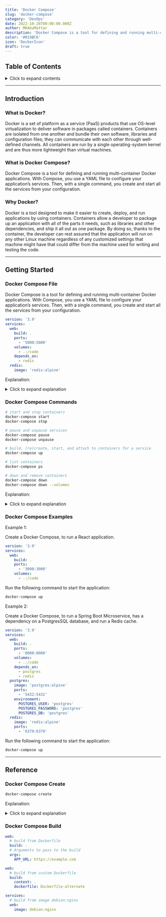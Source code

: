 ```yaml
---
title: 'Docker Compose'
slug: 'docker-compose'
category: 'DevOps'
date: 2022-10-26T00:00:00.000Z
author: MKAbuMattar
description: 'Docker Compose is a tool for defining and running multi-container Docker applications. With Compose, you use a YAML file to configure your application’s services. Then, with a single command, you create and start all the services from your configuration.'
color: '#019BC6'
icon: 'DockerIcon'
draft: true
---
```


## Table of Contents

<details>

<summary>Click to expand contents</summary>

- [Introduction](#introduction)
  - [What is Docker?](#what-is-docker)
  - [What is Docker Compose?](#what-is-docker-compose)
  - [Why Docker?](#why-docker)
- [Getting Started](#getting-started)
  - [Docker Compose File](#docker-compose-file)
  - [Docker Compose Commands](#docker-compose-commands)
  - [Docker Compose Examples](#docker-compose-examples)
- [Reference](#reference)
  - [Docker Compose Create](#docker-compose-create)
  - [Docker Compose Build](#docker-compose-build)
  - [Docker Compose Ports](#docker-compose-ports)
  - [Docker Compose Environment variables](#docker-compose-environment-variables)
  - [Docker Compose Dependencies](#docker-compose-dependencies)
- [Advanced features](#advanced-features)
  - [Docker Compose User](#docker-compose-user)
  - [Docker Compose Labels](#docker-compose-labels)
  - [Docker Compose Volumes](#docker-compose-volumes)
  - [Docker Compose Devices](#docker-compose-devices)
  - [Docker Compose Capabilities](#docker-compose-capabilities)
  - [Docker Compose Hosts](#docker-compose-hosts)
  - [Docker Compose Network](#docker-compose-network)
  - [Docker Compose External network](#docker-compose-external-network)
  - [Docker Compose DNS servers](#docker-compose-dns-servers)
  - [Docker Compose External links](#docker-compose-external-links)

</details>

---

## Introduction

<div class="cheat__container-content">

### What is Docker?

Docker is a set of platform as a service (PaaS) products that use OS-level virtualization to deliver software in packages called containers. Containers are isolated from one another and bundle their own software, libraries and configuration files; they can communicate with each other through well-defined channels. All containers are run by a single operating-system kernel and are thus more lightweight than virtual machines.

</div>

<div class="cheat__container-content">

### What is Docker Compose?

Docker Compose is a tool for defining and running multi-container Docker applications. With Compose, you use a YAML file to configure your application’s services. Then, with a single command, you create and start all the services from your configuration.

</div>

<div class="cheat__container-content">

### Why Docker?

Docker is a tool designed to make it easier to create, deploy, and run applications by using containers. Containers allow a developer to package up an application with all of the parts it needs, such as libraries and other dependencies, and ship it all out as one package. By doing so, thanks to the container, the developer can rest assured that the application will run on any other Linux machine regardless of any customized settings that machine might have that could differ from the machine used for writing and testing the code.

</div>

---

## Getting Started

<div class="cheat__container-content">

### Docker Compose File

Docker Compose is a tool for defining and running multi-container Docker applications. With Compose, you use a YAML file to configure your application’s services. Then, with a single command, you create and start all the services from your configuration.

```yaml
version: '3.9'
services:
  web:
    build: .
    ports:
      - '5000:5000'
    volumes:
      - .:/code
    depends_on:
      - redis
  redis:
    image: 'redis:alpine'
```

Explanation:

<details>

<summary>Click to expand explanation</summary>

- `version` - The version of the Compose file format being used. This is a required field.
- `services` - The services that make up your app. This is a required field.
- `web` - The name of the service. This is a required field.
- `build` - The build path for the service. This is a required field.
- `ports` - The port mapping for the service. This is a required field.
- `volumes` - The volume mapping for the service. This is a required field.
- `depends_on` - The service dependencies for the service. This is a required field.
- `redis` - The name of the service. This is a required field.
- `image` - The image name for the service. This is a required field.

</details>

</div>

<div class="cheat__container-content">

### Docker Compose Commands

```bash
# start and stop containers
docker-compose start
docker-compose stop

# pause and unpause services
docker-compose pause
docker-compose unpause

# build, (re)create, start, and attach to containers for a service
docker-compose up

# list containers
docker-compose ps

# down and remove containers
docker-compose down
docker-compose down --volumes

```

Explanation:

<details>

<summary>Click to expand explanation</summary>

- `docker-compose start` - Start services.
- `docker-compose stop` - Stop services.
- `docker-compose pause` - Pause services.
- `docker-compose unpause` - Unpause services.
- `docker-compose up` - Build, (re)create, start, and attach to containers for a service.
- `docker-compose ps` - List containers.
- `docker-compose down` - Stop and remove containers, networks, images, and volumes.
- `docker-compose down --volumes` - Stop and remove containers, networks, images, and volumes.

</details>

</div>

<div class="cheat__container-content">

### Docker Compose Examples

Example 1:

Create a Docker Compose, to run a React application.

```yaml
version: '3.9'
services:
  web:
    build: .
    ports:
      - '3000:3000'
    volumes:
      - .:/code
```

Run the following command to start the application:

```bash
docker-compose up
```

Example 2:

Create a Docker Compose, to run a Spring Boot Microservice, has a dependency on a PostgresSQL database, and run a Redis cache.

```yaml
version: '3.9'
services:
  web:
    build: .
    ports:
      - '8080:8080'
    volumes:
      - .:/code
    depends_on:
      - postgres
      - redis
  postgres:
    image: 'postgres:alpine'
    ports:
      - '5432:5432'
    environment:
      POSTGRES_USER: 'postgres'
      POSTGRES_PASSWORD: 'postgres'
      POSTGRES_DB: 'postgres'
  redis:
    image: 'redis:alpine'
    ports:
      - '6379:6379'
```

Run the following command to start the application:

```bash
docker-compose up
```

</div>

---

## Reference

<div class="cheat__container-content">

### Docker Compose Create

```bash
docker-compose create
```

Explanation:

<details>

<summary>Click to expand explanation</summary>

- `docker-compose create` - Create containers for a service.

</details>

</div>

<div class="cheat__container-content">

### Docker Compose Build

```yaml
web:
  # build from Dockerfile
  build: .
  # Arguments to pass to the build
  args:
    APP_URL: https://example.com
```

```yaml
web:
  # build from custom Dockerfile
  build:
    context: .
    dockerfile: Dockerfile-alternate
```

```yaml
services:
  # build from image debian:nginx
  web:
    image: debian:nginx
```
